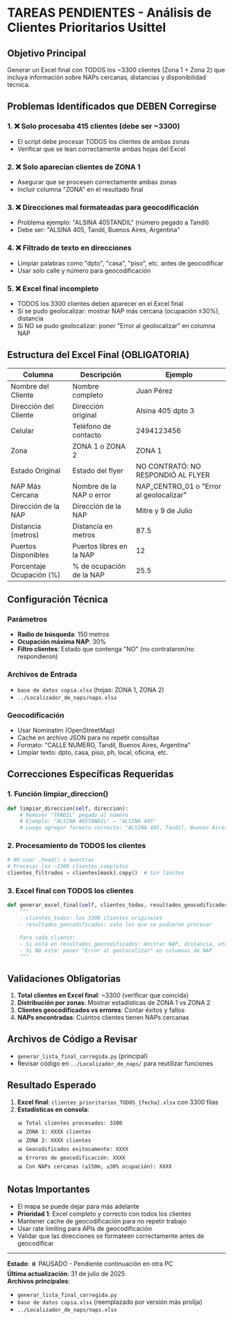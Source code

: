 # TAREAS PENDIENTES - Análisis de Clientes Prioritarios Usittel

## Objetivo Principal
Generar un Excel final con TODOS los ~3300 clientes (Zona 1 + Zona 2) que incluya información sobre NAPs cercanas, distancias y disponibilidad técnica.

## Problemas Identificados que DEBEN Corregirse

### 1. ❌ Solo procesaba 415 clientes (debe ser ~3300)
- El script debe procesar TODOS los clientes de ambas zonas
- Verificar que se lean correctamente ambas hojas del Excel

### 2. ❌ Solo aparecían clientes de ZONA 1
- Asegurar que se procesen correctamente ambas zonas
- Incluir columna "ZONA" en el resultado final

### 3. ❌ Direcciones mal formateadas para geocodificación
- Problema ejemplo: "ALSINA 405TANDIL" (número pegado a Tandil)
- Debe ser: "ALSINA 405, Tandil, Buenos Aires, Argentina"

### 4. ❌ Filtrado de texto en direcciones
- Limpiar palabras como "dpto", "casa", "piso", etc. antes de geocodificar
- Usar solo calle y número para geocodificación

### 5. ❌ Excel final incompleto
- TODOS los 3300 clientes deben aparecer en el Excel final
- Si se pudo geolocalizar: mostrar NAP más cercana (ocupación ≤30%), distancia
- Si NO se pudo geolocalizar: poner "Error al geolocalizar" en columna NAP

## Estructura del Excel Final (OBLIGATORIA)

| Columna | Descripción | Ejemplo |
|---------|-------------|---------|
| Nombre del Cliente | Nombre completo | Juan Pérez |
| Dirección del Cliente | Dirección original | Alsina 405 dpto 3 |
| Celular | Teléfono de contacto | 2494123456 |
| Zona | ZONA 1 o ZONA 2 | ZONA 1 |
| Estado Original | Estado del flyer | NO CONTRATÓ: NO RESPONDIÓ AL FLYER |
| NAP Más Cercana | Nombre de la NAP o error | NAP_CENTRO_01 o "Error al geolocalizar" |
| Dirección de la NAP | Dirección de la NAP | Mitre y 9 de Julio |
| Distancia (metros) | Distancia en metros | 87.5 |
| Puertos Disponibles | Puertos libres en la NAP | 12 |
| Porcentaje Ocupación (%) | % de ocupación de la NAP | 25.5 |

## Configuración Técnica

### Parámetros
- **Radio de búsqueda**: 150 metros
- **Ocupación máxima NAP**: 30%
- **Filtro clientes**: Estado que contenga "NO" (no contrataron/no respondieron)

### Archivos de Entrada
- `base de datos copia.xlsx` (hojas: ZONA 1, ZONA 2)
- `../Localizador_de_naps/naps.xlsx`

### Geocodificación
- Usar Nominatim (OpenStreetMap) 
- Cache en archivo JSON para no repetir consultas
- Formato: "CALLE NUMERO, Tandil, Buenos Aires, Argentina"
- Limpiar texto: dpto, casa, piso, ph, local, oficina, etc.

## Correcciones Específicas Requeridas

### 1. Función limpiar_direccion()
```python
def limpiar_direccion(self, direccion):
    # Remover "TANDIL" pegado al número
    # Ejemplo: "ALSINA 405TANDIL" → "ALSINA 405"
    # Luego agregar formato correcto: "ALSINA 405, Tandil, Buenos Aires, Argentina"
```

### 2. Procesamiento de TODOS los clientes
```python
# NO usar .head() o muestras
# Procesar los ~3300 clientes completos
clientes_filtrados = clientes[mask].copy()  # Sin límites
```

### 3. Excel final con TODOS los clientes
```python
def generar_excel_final(self, clientes_todos, resultados_geocodificados):
    """
    - clientes_todos: los 3300 clientes originales
    - resultados_geocodificados: solo los que se pudieron procesar
    
    Para cada cliente:
    - Si está en resultados_geocodificados: mostrar NAP, distancia, etc.
    - Si NO está: poner "Error al geolocalizar" en columnas de NAP
    """
```

## Validaciones Obligatorias

1. **Total clientes en Excel final**: ~3300 (verificar que coincida)
2. **Distribución por zonas**: Mostrar estadísticas de ZONA 1 vs ZONA 2
3. **Clientes geocodificados vs errores**: Contar éxitos y fallos
4. **NAPs encontradas**: Cuántos clientes tienen NAPs cercanas

## Archivos de Código a Revisar

- `generar_lista_final_corregida.py` (principal)
- Revisar código en `../Localizador_de_naps/` para reutilizar funciones

## Resultado Esperado

1. **Excel final**: `clientes_prioritarios_TODOS_{fecha}.xlsx` con 3300 filas
2. **Estadísticas en consola**:
   ```
   📊 Total clientes procesados: 3300
   📊 ZONA 1: XXXX clientes
   📊 ZONA 2: XXXX clientes
   📊 Geocodificados exitosamente: XXXX
   📊 Errores de geocodificación: XXXX
   📊 Con NAPs cercanas (≤150m, ≤30% ocupación): XXXX
   ```

## Notas Importantes

- El mapa se puede dejar para más adelante
- **Prioridad 1**: Excel completo y correcto con todos los clientes
- Mantener cache de geocodificación para no repetir trabajo
- Usar rate limiting para APIs de geocodificación
- Validar que las direcciones se formateen correctamente antes de geocodificar

---

**Estado**: ⏸️ PAUSADO - Pendiente continuación en otra PC  
**Última actualización**: 31 de julio de 2025  
**Archivos principales**: 
- `generar_lista_final_corregida.py`
- `base de datos copia.xlsx` (reemplazado por versión más prolija)
- `../Localizador_de_naps/naps.xlsx`
